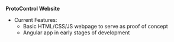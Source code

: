 **ProtoControl Website**
- Current Features:
    - Basic HTML/CSS/JS webpage to serve as proof of concept
    - Angular app in early stages of development
